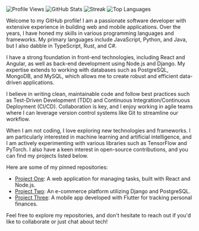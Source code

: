 ![Profile Views](https://komarev.com/ghpvc/?username=terrisilva327)
![GitHub Stats](https://github-readme-stats.vercel.app/api?username=terrisilva327&show_icons=true&theme=radical)
![Streak](https://github-readme-streak-stats.herokuapp.com/?user=terrisilva327&theme=radical)
![Top Languages](https://github-readme-stats.vercel.app/api/top-langs/?username=terrisilva327&layout=compact&theme=radical)

Welcome to my GitHub profile! I am a passionate software developer with extensive experience in building web and mobile applications. Over the years, I have honed my skills in various programming languages and frameworks. My primary languages include JavaScript, Python, and Java, but I also dabble in TypeScript, Rust, and C#.

I have a strong foundation in front-end technologies, including React and Angular, as well as back-end development using Node.js and Django. My expertise extends to working with databases such as PostgreSQL, MongoDB, and MySQL, which allows me to create robust and efficient data-driven applications.

I believe in writing clean, maintainable code and follow best practices such as Test-Driven Development (TDD) and Continuous Integration/Continuous Deployment (CI/CD). Collaboration is key, and I enjoy working in agile teams where I can leverage version control systems like Git to streamline our workflow.

When I am not coding, I love exploring new technologies and frameworks. I am particularly interested in machine learning and artificial intelligence, and I am actively experimenting with various libraries such as TensorFlow and PyTorch. I also have a keen interest in open-source contributions, and you can find my projects listed below.

Here are some of my pinned repositories:
- [Project One](https://github.com/terrisilva327/project-one): A web application for managing tasks, built with React and Node.js.
- [Project Two](https://github.com/terrisilva327/project-two): An e-commerce platform utilizing Django and PostgreSQL.
- [Project Three](https://github.com/terrisilva327/project-three): A mobile app developed with Flutter for tracking personal finances.

Feel free to explore my repositories, and don't hesitate to reach out if you'd like to collaborate or just chat about tech!
